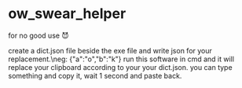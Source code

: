 # ow_swear_helper
for no good use 😈

create a dict.json file beside the exe file and write json for your replacement.\neg: {"a":"o","b":"k"}
run this software in cmd and it will replace your clipboard according to your your dict.json.
you can type something and copy it, wait 1 second and paste back.